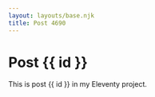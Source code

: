 ```yaml
---
layout: layouts/base.njk
title: Post 4690
---
```


# Post {{ id }}

This is post {{ id }} in my Eleventy project.
